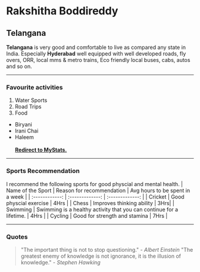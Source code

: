 # Rakshitha Boddireddy
## Telangana
**Telangana** is very good and comfortable to live as compared any state in India. Especially **Hyderabad** well equipped with well developed roads, fly overs, ORR, local mms & metro trains, Eco friendly local buses, cabs, autos and so on. 
***
### Favourite activities
1. Water Sports
2. Road Trips
3. Food
* Biryani
* Irani Chai
* Haleem<br><br>
**[Redirect to MyStats.](MyStats.md)**
****
### Sports Recommendation
I recommend the following sports for good physcial and mental health.
| Name of the Sport | Reason for recommendation | Avg hours to be spent in a week |
| :------------: | :-------------: | :-------------: |
| Cricket | Good physcial exercise | 4Hrs |
| Chess | Improves thinking ability | 3Hrs|
| Swimming | Swimming is a healthy activity that you can continue for a lifetime. | 4Hrs |
| Cycling | Good for strength and stamina | 7Hrs |
****
### Quotes
>"The important thing is not to stop questioning." - *Albert Einstein*
>"The greatest enemy of knowledge is not ignorance, it is the illusion of knowledge." - *Stephen Hawking*